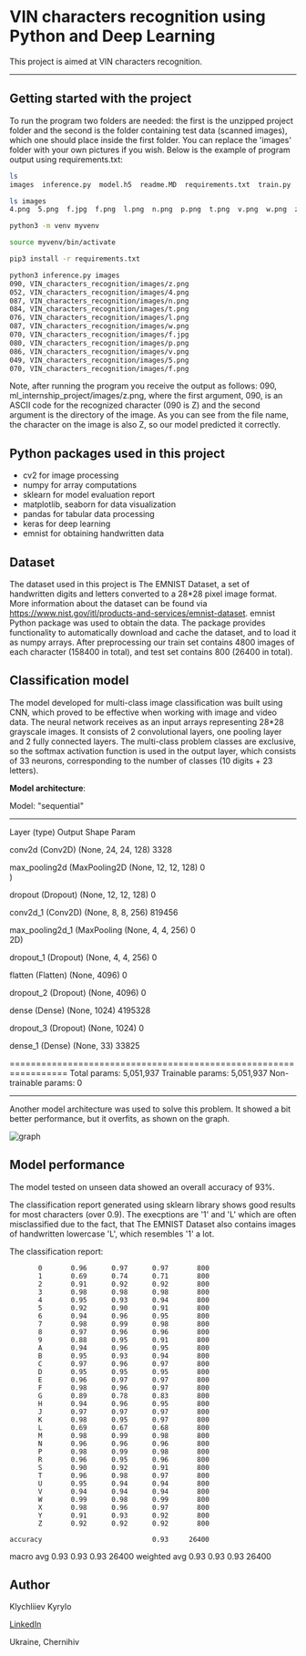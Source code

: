 # **VIN characters recognition using Python and Deep Learning**

This project is aimed at VIN characters recognition.

---

## Getting started with the project

To run the program two folders are needed: the first is the unzipped project folder and the second is the folder containing test data (scanned images), which one should place inside the first folder. You can replace the 'images' folder with your own pictures if you wish. Below is the example of program output using requirements.txt:

```bash
ls 
images  inference.py  model.h5  readme.MD  requirements.txt  train.py

ls images
4.png  5.png  f.jpg  f.png  l.png  n.png  p.png  t.png  v.png  w.png  z.png

python3 -m venv myvenv

source myvenv/bin/activate

pip3 install -r requirements.txt

python3 inference.py images
090, VIN_characters_recognition/images/z.png
052, VIN_characters_recognition/images/4.png
087, VIN_characters_recognition/images/n.png
084, VIN_characters_recognition/images/t.png
076, VIN_characters_recognition/images/l.png
087, VIN_characters_recognition/images/w.png
070, VIN_characters_recognition/images/f.jpg
080, VIN_characters_recognition/images/p.png
086, VIN_characters_recognition/images/v.png
049, VIN_characters_recognition/images/5.png
070, VIN_characters_recognition/images/f.png
```

Note, after running the program you receive the output as follows:
090, ml_internship_project/images/z.png,
where the first argument, 090, is an ASCII code for the recognized character (090 is Z) and the second argument is the directory of the image. As you can see from the file name, the character on the image is also Z, so our model predicted it correctly.

## Python packages used in this project

- cv2 for image processing
- numpy for array computations
- sklearn for model evaluation report
- matplotlib, seaborn for data visualization
- pandas for tabular data processing
- keras for deep learning
- emnist for obtaining handwritten data

## Dataset

The dataset used in this project is The EMNIST Dataset, a set of handwritten digits and letters converted to a 28*28 pixel image format. More information about the dataset can be found via https://www.nist.gov/itl/products-and-services/emnist-dataset. emnist Python package was used to obtain the data. The package provides functionality to automatically download and cache the dataset, and to load it as numpy arrays. After preprocessing our train set contains 4800 images of each character (158400 in total), and test set contains 800 (26400 in total).

## Classification model

The model developed for multi-class image classification was built using CNN, which proved to be effective when working with image and video data. The neural network receives as an input arrays representing 28*28 grayscale images. It consists of 2 convolutional layers, one pooling layer and 2 fully connected layers. The multi-class problem classes are exclusive, so the softmax activation function is used in the output layer, which consists of 33 neurons, corresponding to the number of classes (10 digits + 23 letters).

**Model architecture**:

Model: "sequential"

---

 Layer (type)                Output Shape              Param

conv2d (Conv2D)             (None, 24, 24, 128)       3328

max_pooling2d (MaxPooling2D  (None, 12, 12, 128)      0  
)

dropout (Dropout)           (None, 12, 12, 128)       0

conv2d_1 (Conv2D)           (None, 8, 8, 256)         819456

max_pooling2d_1 (MaxPooling  (None, 4, 4, 256)        0  
2D)

dropout_1 (Dropout)         (None, 4, 4, 256)         0

flatten (Flatten)           (None, 4096)              0

dropout_2 (Dropout)         (None, 4096)              0

dense (Dense)               (None, 1024)              4195328

dropout_3 (Dropout)         (None, 1024)              0

dense_1 (Dense)             (None, 33)                33825

=================================================================
Total params: 5,051,937
Trainable params: 5,051,937
Non-trainable params: 0

---

Another model architecture was used to solve this problem. It showed a bit better performance, but it overfits, as shown on the graph.

![graph](metadata/graph.jpg)

## Model performance

The model tested on unseen data showed an overall accuracy of 93%.

The classification report generated using sklearn library shows good results for most characters (over 0.9). The execptions are '1' and 'L' which are often misclassified due to the fact, that The EMNIST Dataset also contains images of handwritten lowercase 'L', which resembles '1' a lot.

The classification report:

           0       0.96      0.97      0.97       800
           1       0.69      0.74      0.71       800
           2       0.91      0.92      0.92       800
           3       0.98      0.98      0.98       800
           4       0.95      0.93      0.94       800
           5       0.92      0.90      0.91       800
           6       0.94      0.96      0.95       800
           7       0.98      0.99      0.98       800
           8       0.97      0.96      0.96       800
           9       0.88      0.95      0.91       800
           A       0.94      0.96      0.95       800
           B       0.95      0.93      0.94       800
           C       0.97      0.96      0.97       800
           D       0.95      0.95      0.95       800
           E       0.96      0.97      0.97       800
           F       0.98      0.96      0.97       800
           G       0.89      0.78      0.83       800
           H       0.94      0.96      0.95       800
           J       0.97      0.97      0.97       800
           K       0.98      0.95      0.97       800
           L       0.69      0.67      0.68       800
           M       0.98      0.99      0.98       800
           N       0.96      0.96      0.96       800
           P       0.98      0.99      0.98       800
           R       0.96      0.95      0.96       800
           S       0.90      0.92      0.91       800
           T       0.96      0.98      0.97       800
           U       0.95      0.94      0.94       800
           V       0.94      0.94      0.94       800
           W       0.99      0.98      0.99       800
           X       0.98      0.96      0.97       800
           Y       0.91      0.93      0.92       800
           Z       0.92      0.92      0.92       800
    
    accuracy                           0.93     26400

macro avg       0.93      0.93      0.93     26400
weighted avg       0.93      0.93      0.93     26400

## Author

Klychliiev Kyrylo

[LinkedIn](https://www.linkedin.com/in/kyrylo-klychliiev/)

Ukraine, Chernihiv
